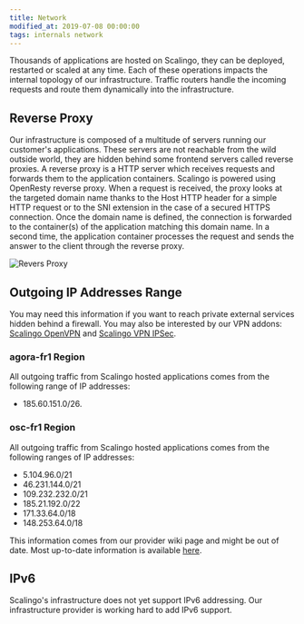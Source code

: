 ```yaml
---
title: Network
modified_at: 2019-07-08 00:00:00
tags: internals network
---
```


Thousands of applications are hosted on Scalingo, they can be deployed,
restarted or scaled at any time. Each of these operations impacts the internal
topology of our infrastructure. Traffic routers handle the incoming requests and
route them dynamically into the infrastructure.

## Reverse Proxy

Our infrastructure is composed of a multitude of servers running our customer's
applications. These servers are not reachable from the wild outside world, they
are hidden behind some frontend servers called reverse proxies. A reverse proxy
is a HTTP server which receives requests and forwards them to the application
containers. Scalingo is powered using OpenResty reverse proxy. When a request is
received, the proxy looks at the targeted domain name thanks to the Host HTTP
header for a simple HTTP request or to the SNI extension in the case of a
secured HTTPS connection. Once the domain name is defined, the connection is
forwarded to the container(s) of the application matching this domain name. In a
second time, the application container processes the request and sends the
answer to the client through the reverse proxy.

![Revers Proxy](https://cdn.scalingo.com/documentation/internals/reverse_proxies.svg)

## Outgoing IP Addresses Range

You may need this information if you want to reach private external services
hidden behind a firewall. You may also be interested by our VPN addons:
[Scalingo OpenVPN](https://scalingo.com/addons/scalingo-openvpn) and [Scalingo
VPN IPSec](https://scalingo.com/addons/scalingo-vpn-ipsec).

### agora-fr1 Region

All outgoing traffic from Scalingo hosted applications comes from the following
range of IP addresses:

- 185.60.151.0/26.

### osc-fr1 Region

All outgoing traffic from Scalingo hosted applications comes from the following
ranges of IP addresses:

- 5.104.96.0/21
- 46.231.144.0/21
- 109.232.232.0/21
- 185.21.192.0/22
- 171.33.64.0/18
- 148.253.64.0/18

This information comes from our provider wiki page and might be out of date.
Most up-to-date information is available
[here](https://wiki.outscale.net/display/EN/3DS+OUTSCALE+Public+IP+Addresses).

## IPv6

Scalingo's infrastructure does not yet support IPv6 addressing. Our
infrastructure provider is working hard to add IPv6 support.
